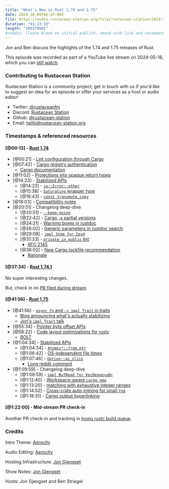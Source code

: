 ```yaml
---
title: "What's New in Rust 1.74 and 1.75"
date: 2024-10-09T06:47:00Z
file: https://audio.rustacean-station.org/file/rustacean-station/2024-10-09-rust-1.74-1.75.mp3
duration: "01:23:33"
length: "100279902"
#reddit: (leave blank on initial publish, amend with link and uncomment this line after Reddit thread has been posted)
---
```


Jon and Ben discuss the highlights of the 1.74 and 1.75 releases of Rust.

This episode was recorded as part of a YouTube live stream on
2024-05-18, which you can [still
watch](https://www.youtube.com/live/VpSXTJXX1YA?t=7037s).

### Contributing to Rustacean Station

Rustacean Station is a community project; get in touch with us if you'd like to suggest an idea for an episode or offer your services as a host or audio editor!

 - Twitter: [@rustaceanfm](https://twitter.com/rustaceanfm)
 - Discord: [Rustacean Station](https://discord.gg/cHc3Gyc)
 - Github: [@rustacean-station](https://github.com/rustacean-station/)
 - Email: [hello@rustacean-station.org](mailto:hello@rustacean-station.org)

### Timestamps & referenced resources

#### [@00:13] - [Rust 1.74](https://blog.rust-lang.org/2023/11/16/Rust-1.74.0.html)

 - [@00:21] - [Lint configuration through Cargo](https://blog.rust-lang.org/2023/11/16/Rust-1.74.0.html#lint-configuration-through-cargo)
 - [@07:42] - [Cargo registry authentication](https://blog.rust-lang.org/2023/11/16/Rust-1.74.0.html#cargo-registry-authentication)
   - [Cargo documentation](https://doc.rust-lang.org/beta/cargo/reference/registry-authentication.html)
 - [@11:02] - [Projections into opaque return types](https://blog.rust-lang.org/2023/11/16/Rust-1.74.0.html#projections-in-opaque-return-types)
 - [@14:23] - [Stabilized APIs](https://blog.rust-lang.org/2023/11/16/Rust-1.74.0.html#projections-in-opaque-return-types)
    - [@14:23] - [`io::Error::other`](https://doc.rust-lang.org/stable/std/io/struct.Error.html#method.other)
    - [@15:38] - [`Saturating` wrapper type](https://doc.rust-lang.org/stable/std/num/struct.Saturating.html)
    - [@18:43] - [`const transmute_copy`](https://doc.rust-lang.org/stable/std/mem/fn.transmute_copy.html)
 - [@18:03] - [Compatibility notes](https://blog.rust-lang.org/2023/11/16/Rust-1.74.0.html#compatibility-notes)
 - [@20:51] - Changelog deep-dive
   - [@20:51] - [`--keep-going`](https://github.com/rust-lang/cargo/pull/12568/)
   - [@22:42] - [Cargo `-p` partial versions](https://github.com/rust-lang/cargo/pull/12614/)
   - [@24:21] - [Warning boxes in rustdoc](https://github.com/rust-lang/rust/pull/106561/)
   - [@26:02] - [Generic parameters in rustdoc search](https://github.com/rust-lang/rust/pull/112725/)
   - [@29:08] - [`impl Step for Ipv4`](https://github.com/rust-lang/rust/pull/113748/)
   - [@31:33] - [`private_in_public` lint](https://github.com/rust-lang/rust/pull/113126/)
     - [RFC 2145](https://rust-lang.github.io/rfcs/2145-type-privacy.html)
   - [@36:02] - [New Cargo lockfile recommendation](https://doc.rust-lang.org/nightly/cargo/guide/cargo-toml-vs-cargo-lock.html)
     - [Rationale](https://doc.rust-lang.org/nightly/cargo/faq.html#why-have-cargolock-in-version-control)

#### [@37:34] - [Rust 1.74.1](https://blog.rust-lang.org/2023/12/07/Rust-1.74.1.html)

No super interesting changes.

But, check in on [PR filed during stream](https://github.com/rust-lang/rust/pull/125251).

#### [@41:56] - [Rust 1.75](https://blog.rust-lang.org/2023/12/28/Rust-1.75.0.html)

 - [@41:56] - [`async fn` and `-> impl Trait` in traits](https://blog.rust-lang.org/2023/12/28/Rust-1.75.0.html#async-fn-and-return-position-impl-trait-in-traits)
   - [Blog announcing what's actually stabilizing](https://blog.rust-lang.org/2023/12/21/async-fn-rpit-in-traits.html)
   - [Jon's `impl Trait` talk](https://www.youtube.com/watch?v=CWiz_RtA1Hw)
 - [@55:34] - [Pointer byte offset APIs](https://blog.rust-lang.org/2023/12/28/Rust-1.75.0.html#pointer-byte-offset-apis)
 - [@58:22] - [Code layout optimizations for rustc](https://blog.rust-lang.org/2023/12/28/Rust-1.75.0.html#code-layout-optimizations-for-rustc)
   - [BOLT](https://github.com/llvm/llvm-project/blob/main/bolt/README.md)
 - [@1:04:34] - [Stabilized APIs](https://blog.rust-lang.org/2023/12/28/Rust-1.75.0.html#stabilized-apis)
   - [@1:04:34] - [`Atomic*::from_ptr`](https://doc.rust-lang.org/stable/core/sync/atomic/struct.AtomicUsize.html#method.from_ptr)
   - [@1:06:42] - [OS-independent file times](https://doc.rust-lang.org/stable/std/fs/struct.FileTimes.html)
   - [@1:07:46] - [`Option::as_slice`](https://doc.rust-lang.org/stable/core/option/enum.Option.html#method.as_slice)
     - [Long reddit comment](https://www.reddit.com/r/rust/comments/18sxw4d/comment/kfajwbv/)
 - [@1:09:59] - Changelog deep-dive
   - [@1:09:59] - [`impl BufRead for VecDeque<u8>`](https://github.com/rust-lang/rust/pull/110604/)
   - [@1:12:40] - [Workspace-aware `cargo new`](https://github.com/rust-lang/cargo/pull/12779/)
   - [@1:13:20] - [matching with exhaustive integer ranges](https://github.com/rust-lang/rust/pull/116692/)
   - [@1:14:52] - [Cross-crate auto-inlining for small `fn`s](https://github.com/rust-lang/rust/pull/116505)
   - [@1:18:31] - [Cargo output hyperlinking](https://github.com/rust-lang/cargo/pull/12889)

#### [@1:22:00] - Mid-stream PR check-in

Another PR check-in and tracking in [homu rustc build queue](https://bors.rust-lang.org/queue/rust).

### Credits

Intro Theme: [Aerocity](https://twitter.com/AerocityMusic)

Audio Editing: [Aerocity](https://twitter.com/AerocityMusic)

Hosting Infrastructure: [Jon Gjengset](https://twitter.com/jonhoo/)

Show Notes: [Jon Gjengset](https://twitter.com/jonhoo/)

Hosts: Jon Gjengset and Ben Striegel

